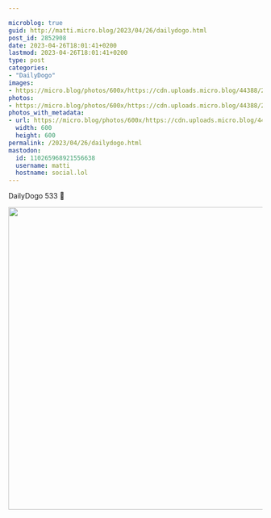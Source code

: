 ```yaml
---

microblog: true
guid: http://matti.micro.blog/2023/04/26/dailydogo.html
post_id: 2852908
date: 2023-04-26T18:01:41+0200
lastmod: 2023-04-26T18:01:41+0200
type: post
categories:
- "DailyDogo"
images:
- https://micro.blog/photos/600x/https://cdn.uploads.micro.blog/44388/2023/e65cb4bffc.jpg
photos:
- https://micro.blog/photos/600x/https://cdn.uploads.micro.blog/44388/2023/e65cb4bffc.jpg
photos_with_metadata:
- url: https://micro.blog/photos/600x/https://cdn.uploads.micro.blog/44388/2023/e65cb4bffc.jpg
  width: 600
  height: 600
permalink: /2023/04/26/dailydogo.html
mastodon:
  id: 110265968921556638
  username: matti
  hostname: social.lol
---
```

DailyDogo 533 🐶

<img src="/media/uploads/2023/e65cb4bffc.jpg" width="600" height="600" alt="" />
